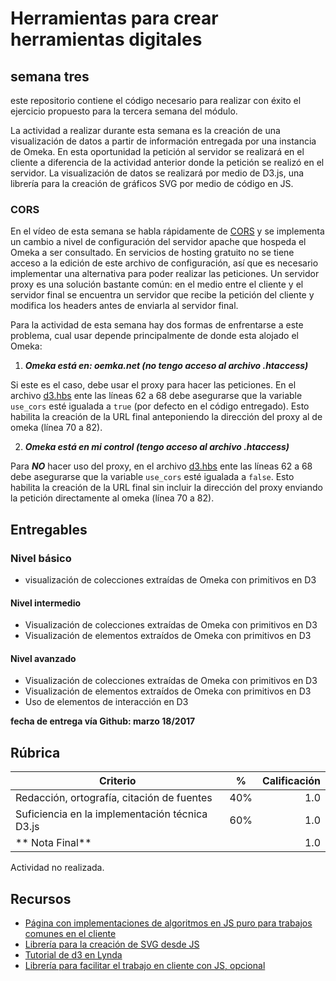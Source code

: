 # Herramientas para crear herramientas digitales

## semana tres

este repositorio contiene el código necesario para realizar con éxito el ejercicio propuesto para la tercera semana del módulo.

La actividad a realizar durante esta semana es la creación de una visualización de datos a partir de información entregada por una instancia de Omeka. En esta oportunidad la petición al servidor se realizará en el cliente a diferencia de la actividad anterior donde la petición se realizó en el servidor. La visualización de datos se realizará por medio de D3.js, una librería para la creación de gráficos SVG por medio de código en JS.

### CORS

En el vídeo de esta semana se habla rápidamente de [CORS](https://developer.mozilla.org/en-US/docs/Web/HTTP/Access_control_CORS) y se implementa un cambio a nivel de configuración del servidor apache que hospeda el Omeka a ser consultado. En servicios de hosting gratuito no se tiene acceso a la edición de este archivo de configuración, así que es necesario implementar una alternativa para poder realizar las peticiones. Un servidor proxy es una solución bastante común: en el medio entre el cliente y el servidor final se encuentra un servidor que recibe la petición del cliente y modifica los headers antes de enviarla al servidor final.

Para la actividad de esta semana hay dos formas de enfrentarse a este problema, cual usar depende principalmente de donde esta alojado el Omeka:

1. ***Omeka está en: oemka.net (no tengo acceso al archivo .htaccess)***

  Si este es el caso, debe usar el proxy para hacer las peticiones. En el archivo [d3.hbs](views/d3.hbs) ente las líneas 62 a 68  debe asegurarse que la variable ```use_cors``` esté igualada a ```true``` (por defecto en el código entregado). Esto habilita la creación de la URL final anteponiendo la dirección del proxy al de omeka (línea 70 a 82).

2. ***Omeka está en mi control (tengo acceso al archivo .htaccess)***

  Para ***NO*** hacer uso del proxy, en el archivo [d3.hbs](views/d3.hbs) ente las líneas 62 a 68  debe asegurarse que la variable ```use_cors``` esté igualada a ```false```. Esto habilita la creación de la URL final sin incluir la dirección del proxy enviando la petición directamente al omeka (línea 70 a 82).

## Entregables

### Nivel básico

* visualización de colecciones extraídas de Omeka con primitivos en D3

#### Nivel intermedio

* Visualización de colecciones extraídas de Omeka con primitivos en D3
* Visualización de elementos extraídos de Omeka con primitivos en D3

#### Nivel avanzado

* Visualización de colecciones extraídas de Omeka con primitivos en D3
* Visualización de elementos extraídos de Omeka con primitivos en D3
* Uso de elementos de interacción en D3


**fecha de entrega vía Github: marzo 18/2017**

## Rúbrica

|  Criterio  | %      |  Calificación |
|----------|:-------------:|------:|
| Redacción, ortografía, citación de fuentes |  40% | 1.0 |
| Suficiencia en la implementación técnica D3.js |    60%   | 1.0 |
| ** Nota Final** | | 1.0|

Actividad no realizada.

## Recursos

* [Página con implementaciones de algoritmos en JS puro para trabajos comunes en el cliente](http://youmightnotneedjquery.com/)
* [Librería para la creación de SVG desde JS](https://d3js.org/ )
* [Tutorial de d3 en Lynda](https://www.lynda.com/D3-js-tutorials/D3-js-Essential-Training-Data-Scientists/504428-2.html)
* [Librería para facilitar el trabajo en cliente con JS, opcional](https://jquery.com/)
